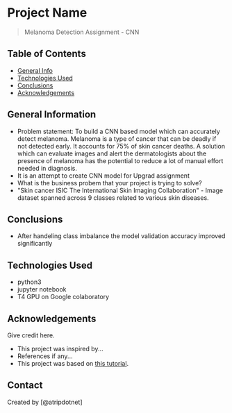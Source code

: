 # Project Name
> Melanoma Detection Assignment - CNN

## Table of Contents
* [General Info](#general-information)
* [Technologies Used](#technologies-used)
* [Conclusions](#conclusions)
* [Acknowledgements](#acknowledgements)

<!-- You can include any other section that is pertinent to your problem -->

## General Information
- Problem statement: To build a CNN based model which can accurately detect melanoma. Melanoma is a type of cancer that can be deadly if not detected early. It accounts for 75% of skin cancer deaths. A solution which can evaluate images and alert the dermatologists about the presence of melanoma has the potential to reduce a lot of manual effort needed in diagnosis.
- It is an attempt to create CNN model for Upgrad assignment
- What is the business probem that your project is trying to solve?
- "Skin cancer ISIC The International Skin Imaging Collaboration" - Image dataset spanned across 9 classes related to various skin diseases.

<!-- You don't have to answer all the questions - just the ones relevant to your project. -->

## Conclusions
- After handeling class imbalance the model validation accuracy improved significantly


<!-- You don't have to answer all the questions - just the ones relevant to your project. -->


## Technologies Used
- python3
- jupyter notebook
- T4 GPU on Google colaboratory 

<!-- As the libraries versions keep on changing, it is recommended to mention the version of library used in this project -->

## Acknowledgements
Give credit here.
- This project was inspired by...
- References if any...
- This project was based on [this tutorial](https://www.example.com).


## Contact
Created by [@atripdotnet] 
